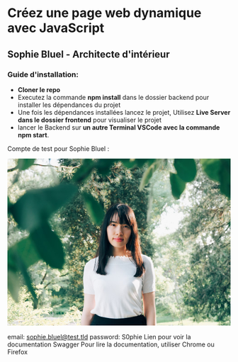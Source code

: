 # Créez une page web dynamique avec JavaScript


## Sophie Bluel - Architecte d'intérieur

### Guide d'installation:

- **Cloner le repo**
- Executez la commande **npm install** dans le dossier backend pour installer les dépendances du projet
- Une fois les dépendances installées lancez le projet,
Utilisez **Live Server dans le dossier frontend** pour visualiser le projet
- lancer le Backend sur **un autre Terminal VSCode avec la commande npm start**.
  
Compte de test pour Sophie Bluel :

![Screenshot du projet](FrontEnd/assets/images/sophie-bluel.png)

email: sophie.bluel@test.tld
password: S0phie
Lien pour voir la documentation Swagger
Pour lire la documentation, utiliser Chrome ou Firefox

